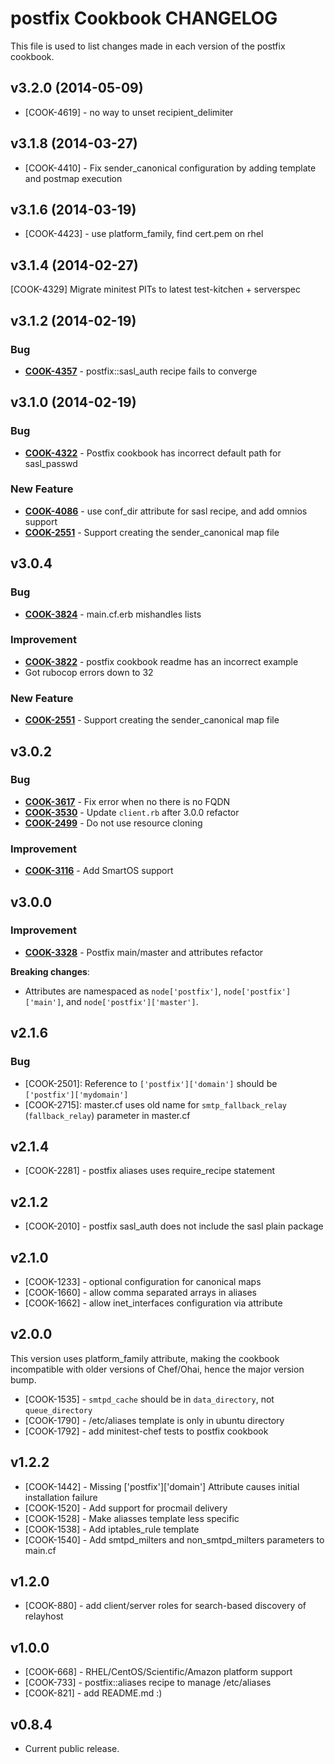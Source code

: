 postfix Cookbook CHANGELOG
==========================
This file is used to list changes made in each version of the postfix cookbook.


v3.2.0 (2014-05-09)
-------------------
- [COOK-4619] - no way to unset recipient_delimiter


v3.1.8 (2014-03-27)
-------------------
- [COOK-4410] - Fix sender_canonical configuration by adding template
  and postmap execution


v3.1.6 (2014-03-19)
-------------------
- [COOK-4423] - use platform_family, find cert.pem on rhel


v3.1.4 (2014-02-27)
-------------------
[COOK-4329] Migrate minitest PITs to latest test-kitchen + serverspec


v3.1.2 (2014-02-19)
-------------------
### Bug
- **[COOK-4357](https://tickets.opscode.com/browse/COOK-4357)** - postfix::sasl_auth recipe fails to converge


v3.1.0 (2014-02-19)
-------------------
### Bug
- **[COOK-4322](https://tickets.opscode.com/browse/COOK-4322)** - Postfix cookbook has incorrect default path for sasl_passwd

### New Feature
- **[COOK-4086](https://tickets.opscode.com/browse/COOK-4086)** - use conf_dir attribute for sasl recipe, and add omnios support
- **[COOK-2551](https://tickets.opscode.com/browse/COOK-2551)** - Support creating the sender_canonical map file


v3.0.4
------
### Bug
- **[COOK-3824](https://tickets.opscode.com/browse/COOK-3824)** - main.cf.erb mishandles lists

### Improvement
- **[COOK-3822](https://tickets.opscode.com/browse/COOK-3822)** - postfix cookbook readme has an incorrect example
- Got rubocop errors down to 32

### New Feature
- **[COOK-2551](https://tickets.opscode.com/browse/COOK-2551)** - Support creating the sender_canonical map file


v3.0.2
------
### Bug
- **[COOK-3617](https://tickets.opscode.com/browse/COOK-3617)** - Fix error when no there is no FQDN
- **[COOK-3530](https://tickets.opscode.com/browse/COOK-3530)** - Update `client.rb` after 3.0.0 refactor
- **[COOK-2499](https://tickets.opscode.com/browse/COOK-2499)** - Do not use resource cloning

### Improvement
- **[COOK-3116](https://tickets.opscode.com/browse/COOK-3116)** - Add SmartOS support


v3.0.0
------
### Improvement
- **[COOK-3328](https://tickets.opscode.com/browse/COOK-3328)** - Postfix main/master and attributes refactor

**Breaking changes**:
- Attributes are namespaced as `node['postfix']`, `node['postfix']['main']`, and `node['postfix']['master']`.

v2.1.6
------
### Bug
- [COOK-2501]: Reference to `['postfix']['domain']` should be `['postfix']['mydomain']`
- [COOK-2715]: master.cf uses old name for `smtp_fallback_relay` (`fallback_relay`) parameter in master.cf

v2.1.4
------
- [COOK-2281] - postfix aliases uses require_recipe statement

v2.1.2
------
- [COOK-2010] - postfix sasl_auth does not include the sasl plain package

v2.1.0
------
- [COOK-1233] - optional configuration for canonical maps
- [COOK-1660] - allow comma separated arrays in aliases
- [COOK-1662] - allow inet_interfaces configuration via attribute

v2.0.0
------
This version uses platform_family attribute, making the cookbook incompatible with older versions of Chef/Ohai, hence the major version bump.

- [COOK-1535] - `smtpd_cache` should be in `data_directory`, not `queue_directory`
- [COOK-1790] - /etc/aliases template is only in ubuntu directory
- [COOK-1792] - add minitest-chef tests to postfix cookbook

v1.2.2
------
- [COOK-1442] - Missing ['postfix']['domain'] Attribute causes initial installation failure
- [COOK-1520] - Add support for procmail delivery
- [COOK-1528] - Make aliasses template less specific
- [COOK-1538] - Add iptables_rule template
- [COOK-1540] - Add smtpd_milters and non_smtpd_milters parameters to main.cf

v1.2.0
------
- [COOK-880] - add client/server roles for search-based discovery of relayhost

v1.0.0
------
- [COOK-668] - RHEL/CentOS/Scientific/Amazon platform support
- [COOK-733] - postfix::aliases recipe to manage /etc/aliases
- [COOK-821] - add README.md :)

v0.8.4
------
- Current public release.

